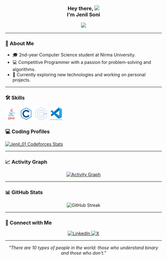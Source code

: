 <h3 align="center">
  Hey there,
  <img src="https://media.giphy.com/media/hvRJCLFzcasrR4ia7z/giphy.gif" width="30px"/>
  <br>
  I'm Jenil Soni
</h3>

<p align="center">
  <img src="https://media.giphy.com/media/26tn33aiTi1jkl6H6/giphy.gif" width="50px"/>
</p>

---

### 🚀 About Me
- 🎓 2nd-year Computer Science student at Nirma University.
- 💻 Competitive Programmer with a passion for problem-solving and algorithms.
- 🌱 Currently exploring new technologies and working on personal projects.

---

### 🛠️ Skills
<p>
  <img src="https://github.com/devicons/devicon/blob/master/icons/java/java-original-wordmark.svg" title="Java" alt="Java" width="40" height="40"/>&nbsp;
  <img src="https://github.com/devicons/devicon/blob/master/icons/c/c-line.svg" title="C" alt="C" width="40" height="40"/>&nbsp;
  <img src="https://github.com/devicons/devicon/blob/master/icons/cplusplus/cplusplus-line.svg" title="C++" alt="C++" width="40" height="40"/>&nbsp;
  <img src="https://github.com/devicons/devicon/blob/master/icons/vscode/vscode-original-wordmark.svg" title="VS Code" alt="VS Code" width="40" height="40"/>&nbsp;
</p>



### 💻 Coding Profiles
<a href="https://codeforces.com/profile/Jenil_01" target="_blank">
  <img src="https://codeforces-readme-stats.vercel.app/api/card?username=Jenil_01&theme=github_dark&force_username=true&border_color=404040" alt="Jenil_01 Codeforces Stats" height="316"/>
</a>

---

### 📈 Activity Graph
<p align="center">
  <a href="https://github.com/jenilsoni01/" target="_blank">
    <img src="https://github-profile-summary-cards.vercel.app/api/cards/profile-details?username=jenilsoni01&theme=transparent" alt="Activity Graph"/>
  </a>
</p>

---

### 📊 GitHub Stats
<p align="center">
  <img src="https://github-readme-streak-stats.herokuapp.com/?user=jenilsoni01&theme=transparent" alt="GitHub Streak" height="160"/>
</p>

---

### 🔗 Connect with Me
<p align="center">
  <a href="https://www.linkedin.com/in/jenil-soni-757b6b283/" target="_blank">
    <img src="https://img.shields.io/badge/LinkedIn-0077B5?style=for-the-badge&logo=linkedin&logoColor=white" alt="LinkedIn"/>
  </a>
  
  <a href="https://x.com/Jenil369" target="_blank">
    <img src="https://img.shields.io/badge/X-1DA1F2?style=for-the-badge&logo=x&logoColor=white" alt="X"/>
  </a>
</p>

---

<p align="center">
  <em>"There are 10 types of people in the world: those who understand binary and those who don't."</em>
</p>
